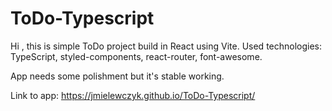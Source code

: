 # ToDo-Typescript

Hi , this is simple ToDo project build in React using Vite.
Used technologies: TypeScript, styled-components, react-router, font-awesome.

App needs some polishment but it's stable working.

Link to app: https://jmielewczyk.github.io/ToDo-Typescript/
